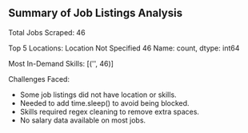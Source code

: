 
Summary of Job Listings Analysis
----------------------------------
Total Jobs Scraped: 46

Top 5 Locations:
Location
Not Specified    46
Name: count, dtype: int64

Most In-Demand Skills:
[('', 46)]

Challenges Faced:
- Some job listings did not have location or skills.
- Needed to add time.sleep() to avoid being blocked.
- Skills required regex cleaning to remove extra spaces.
- No salary data available on most jobs.

